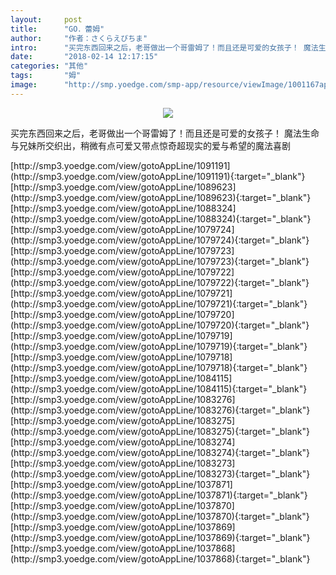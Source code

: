 ```yaml
---
layout:     post
title:      "GO．蕾姆"
author:     "作者：さくらえびちま"
intro:      "买完东西回来之后，老哥做出一个哥雷姆了！而且还是可爱的女孩子！ 魔法生命与兄妹所交织出，稍微有点可爱又带点惊奇超现实的爱与希望的魔法喜剧"
date:       "2018-02-14 12:17:15"
categories: "其他"
tags:       "姆"
image:      "http://smp.yoedge.com/smp-app/resource/viewImage/1001167appline.png"
---
```

<div style="text-align: center">
<p><img src="http://smp.yoedge.com/smp-app/resource/viewImage/1001167appline.png"/></p>
</div>
<p class="post-meta">
<span>买完东西回来之后，老哥做出一个哥雷姆了！而且还是可爱的女孩子！ 魔法生命与兄妹所交织出，稍微有点可爱又带点惊奇超现实的爱与希望的魔法喜剧</span>
</p>
[http://smp3.yoedge.com/view/gotoAppLine/1091191](http://smp3.yoedge.com/view/gotoAppLine/1091191){:target="_blank"}
[http://smp3.yoedge.com/view/gotoAppLine/1089623](http://smp3.yoedge.com/view/gotoAppLine/1089623){:target="_blank"}
[http://smp3.yoedge.com/view/gotoAppLine/1088324](http://smp3.yoedge.com/view/gotoAppLine/1088324){:target="_blank"}
[http://smp3.yoedge.com/view/gotoAppLine/1079724](http://smp3.yoedge.com/view/gotoAppLine/1079724){:target="_blank"}
[http://smp3.yoedge.com/view/gotoAppLine/1079723](http://smp3.yoedge.com/view/gotoAppLine/1079723){:target="_blank"}
[http://smp3.yoedge.com/view/gotoAppLine/1079722](http://smp3.yoedge.com/view/gotoAppLine/1079722){:target="_blank"}
[http://smp3.yoedge.com/view/gotoAppLine/1079721](http://smp3.yoedge.com/view/gotoAppLine/1079721){:target="_blank"}
[http://smp3.yoedge.com/view/gotoAppLine/1079720](http://smp3.yoedge.com/view/gotoAppLine/1079720){:target="_blank"}
[http://smp3.yoedge.com/view/gotoAppLine/1079719](http://smp3.yoedge.com/view/gotoAppLine/1079719){:target="_blank"}
[http://smp3.yoedge.com/view/gotoAppLine/1079718](http://smp3.yoedge.com/view/gotoAppLine/1079718){:target="_blank"}
[http://smp3.yoedge.com/view/gotoAppLine/1084115](http://smp3.yoedge.com/view/gotoAppLine/1084115){:target="_blank"}
[http://smp3.yoedge.com/view/gotoAppLine/1083276](http://smp3.yoedge.com/view/gotoAppLine/1083276){:target="_blank"}
[http://smp3.yoedge.com/view/gotoAppLine/1083275](http://smp3.yoedge.com/view/gotoAppLine/1083275){:target="_blank"}
[http://smp3.yoedge.com/view/gotoAppLine/1083274](http://smp3.yoedge.com/view/gotoAppLine/1083274){:target="_blank"}
[http://smp3.yoedge.com/view/gotoAppLine/1083273](http://smp3.yoedge.com/view/gotoAppLine/1083273){:target="_blank"}
[http://smp3.yoedge.com/view/gotoAppLine/1037871](http://smp3.yoedge.com/view/gotoAppLine/1037871){:target="_blank"}
[http://smp3.yoedge.com/view/gotoAppLine/1037870](http://smp3.yoedge.com/view/gotoAppLine/1037870){:target="_blank"}
[http://smp3.yoedge.com/view/gotoAppLine/1037869](http://smp3.yoedge.com/view/gotoAppLine/1037869){:target="_blank"}
[http://smp3.yoedge.com/view/gotoAppLine/1037868](http://smp3.yoedge.com/view/gotoAppLine/1037868){:target="_blank"}


